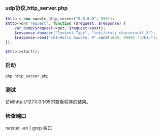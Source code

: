 ### udp协议,http_server.php
```php
$http = new swoole_http_server("0.0.0.0", 9501);
$http->on('request', function ($request, $response) {
    var_dump($request->get, $request->post);
    $response->header("Content-Type", "text/html; charset=utf-8");
    $response->end("<h1>Hello Swoole. #".rand(1000, 9999)."</h1>");
});

$http->start();
```

### 启动
```shell
php http_server.php
```

### 测试
访问http://127.0.0.1:9501查看程序的结果。

### 检查端口
netstat -an | grep 端口
